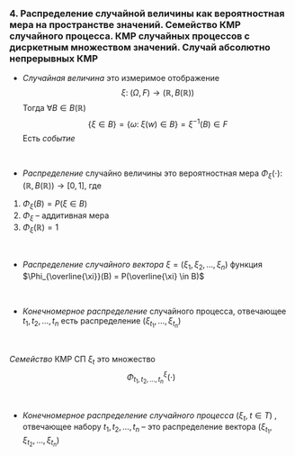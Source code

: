 ### 4.  Распределение случайной величины как вероятностная мера на пространстве значений. Семейство КМР случайного процесса. КМР случайных процессов с дисркетным множеством значений. Случай абсолютно непрерывных КМР

- *Случайная величина* это измеримое отображение $$\xi:\; (\Omega, F) \to (\mathbb{R}, B(\mathbb{R}))$$Тогда $\forall B \in B(\mathbb{R})$ $$
\{\xi \in B\} = \{\omega:\; \xi(w) \in B\} = \xi^{-1}(B) \in F $$ Есть *событие*

&nbsp;

- *Распределение* случайно величины это вероятностная мера $\Phi_{\xi}(\cdot)$: $(\mathbb{R}, B(\mathbb{R})) \to [0, 1]$, где 
1) $\Phi_{\xi}(B) = P(\xi \in B)$
2) $\Phi_{\xi}$ – аддитивная мера
3) $\Phi_{\xi}({\mathbb{R}}) = 1$

&nbsp;

- *Распределение случайного вектора* $\xi = (\xi_{1}, \xi_{2}, \dots, \xi_{n})$ функция $\Phi_{\overline{\xi}}(B) = P(\overline{\xi} \in B)$

&nbsp;

- *Конечномерное распределение* случайного процесса, отвечающее $t_{1}, t_{2}, \dots, t_{n}$ есть распределение $(\xi_{t_{1}}, \dots, \xi_{t_{n}})$

&nbsp;

*Семейство* КМР СП $\xi_{t}$ это множество $$\Phi^{\xi}_{t_{1}, t_{2}, \dots, t_{n}}(\cdot)$$ 

&nbsp;

- *Конечномерное распределение случайного процесса* $(\xi_{t},\;t \in T)$ , отвечающее набору $t_1, t_2, \dots, t_n$ – это распределение вектора $(\xi_{t_1}, \xi_{t_2}, \dots, \xi_{t_n})$

